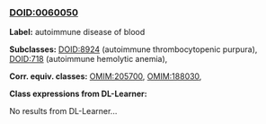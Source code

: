 
### [DOID:0060050](http://purl.obolibrary.org/obo/DOID_0060050)
**Label:** autoimmune disease of blood

**Subclasses:** [DOID:8924](http://purl.obolibrary.org/obo/DOID_8924) (autoimmune thrombocytopenic purpura), [DOID:718](http://purl.obolibrary.org/obo/DOID_718) (autoimmune hemolytic anemia), 

**Corr. equiv. classes:** [OMIM:205700](http://purl.obolibrary.org/obo/OMIM_205700), [OMIM:188030](http://purl.obolibrary.org/obo/OMIM_188030), 

**Class expressions from DL-Learner:**

No results from DL-Learner...



